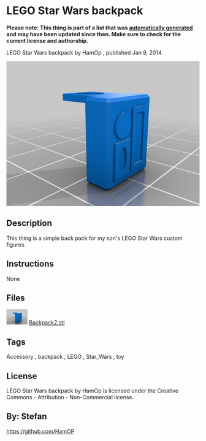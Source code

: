 LEGO Star Wars backpack
===============
**Please note: This thing is part of a list that was [automatically generated](https://github.com/carlosgs/export-things) and may have been updated since then. Make sure to check for the current license and authorship.**  

LEGO Star Wars backpack  by HamOp , published Jan 9, 2014

![Image](img/Backpack2_display_large.jpg)

Description
--------
This thing is a simple back pack for my son's LEGO Star Wars custom figures.

Instructions
--------
None

Files
--------
[![Image](img/Backpack2_preview_tinycard.jpg)](Backpack2.stl)
 [ Backpack2.stl](Backpack2.stl)  



Tags
--------
Accessory , backpack , LEGO , Star_Wars , toy  

  

License
--------
LEGO Star Wars backpack by HamOp is licensed under the Creative Commons - Attribution - Non-Commercial license.  



By: Stefan
--------
<https://github.com/HamOP>
